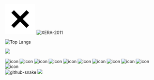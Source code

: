 ![X Icon](./assets/x-icon.svg) ![XERA-2011](https://readme-typing-svg.herokuapp.com?font=Fira+Code&weight=700&pause=1000&color=000000&width=435&lines=Hello%2C%20World;你好%2C%20世界)

![Top Langs](https://github-readme-stats.vercel.app/api/top-langs?username=XERA-2011&layout=compact&show_icons=true&theme=calm_pink)

<!-- programming tool icon 编程工具图标 -->
<img src="https://skillicons.dev/icons?i=ps,react,vue,vite,vscode,idea,git,discord" /><br>

<!-- svg -->
<div>
<img src="https://techstack-generator.vercel.app/js-icon.svg" alt="icon" width="50" />
<img src="https://techstack-generator.vercel.app/ts-icon.svg" alt="icon" width="50" />
<img src="https://techstack-generator.vercel.app/webpack-icon.svg" alt="icon" width="50" />
<img src="https://techstack-generator.vercel.app/eslint-icon.svg" alt="icon" width="50" />
<img src="https://techstack-generator.vercel.app/prettier-icon.svg" alt="icon" width="50" />
<img src="https://techstack-generator.vercel.app/redux-icon.svg" alt="icon" width="50" />
<img src="https://techstack-generator.vercel.app/python-icon.svg" alt="icon" width="50" />
<img src="https://techstack-generator.vercel.app/java-icon.svg" alt="icon" width="50" />
<img src="https://techstack-generator.vercel.app/github-icon.svg" alt="icon" width="50" />
<img src="https://techstack-generator.vercel.app/docker-icon.svg" alt="icon" width="50" /> 
<img src="https://techstack-generator.vercel.app/nginx-icon.svg" alt="icon" width="50" />
</div>

<!-- Snake Code Contribution Map 贪吃蛇代码贡献图 -->
<picture>
  <source media="(prefers-color-scheme: dark)" srcset="https://cdn.jsdelivr.net/gh/XERA-2011/XERA-2011/profile-snake-contrib/github-contribution-grid-snake-dark.svg" />
  <source media="(prefers-color-scheme: light)" srcset="https://cdn.jsdelivr.net/gh/XERA-2011/XERA-2011/profile-snake-contrib/github-contribution-grid-snake.svg" />
  <img alt="github-snake" src="https://cdn.jsdelivr.net/gh/XERA-2011/XERA-2011/profile-snake-contrib/github-contribution-grid-snake-dark.svg" />
</picture>

<!-- profile-3d-contrib 3D 贡献图-->
<picture>
  <source media="(prefers-color-scheme: dark)" srcset="https://cdn.jsdelivr.net/gh/XERA-2011/XERA-2011/profile-3d-contrib/profile-night-rainbow.svg" />
  <source media="(prefers-color-scheme: light)" srcset="https://cdn.jsdelivr.net/gh/XERA-2011/XERA-2011/profile-3d-contrib/profile-gitblock.svg" />
  <img src="https://cdn.jsdelivr.net/gh/XERA-2011/XERA-2011/profile-3d-contrib/profile-night-rainbow.svg" />
</picture>
